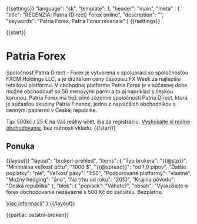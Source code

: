 {{settings}}
  "language": "sk",
  "template": 1,
  "header": "main",
  "meta" : {
     "title": "RECENZIA: Patria (Direct) Forex online",
    "description": "",
    "keywords": "Patria Forex, Patria Forex recenzie"
  }
{{/settings}}

{{start}}
# Patria Forex

Spoločnosť Patria Direct - Forex je vytvorená v spolupráci so spoločnosťou FXCM Holdings LLC, a je držiteľom ceny časopisu FX Week za najlepšiu retailovú platformu. V obchodnej platforme Patria Forex je v súčasnej dobe možné obchodovať so 56 menovými pármi a to aj napríklad s českou korunou. Patria Forex má tiež silné zázemie spoločnosti Patria Direct, ktorá je súčasťou skupiny Patria Finance, jedno z najväčších obchodníkov s cennými papiermi v Českej republike.

Tip: 500kč / 25 € na Váš reálny účet, iba za registráciu. [Vyskúšajte si reálne obchodovanie](http://www.plus500.com/cs/StartTrading.aspx?id=66349&pl=2), bez nutnosti vkladu.
{{/start}}

## Ponuka

{{layout}}
  "layout": "brokeri-prehled",
  "items": {
      "Typ brokera": "{{@stp}}",
      "Minimálna veľkosť účtu": "1000 $",
      "{{@spread}}": "od 1,0 pipov",
      "Ďalšie poplatky": "nie",
      "Veľkosť páky": "1:50",
      "Podporované platformy": "vlastné",
      "Možný hedging": "áno",
      "Na trhu od roku": "2010",
      "Krajina pôvodu": "Česká republika"
   },
   "blok": {
      "popisek": "Váhate?",
      "obsah": "Vyskúšajte si forex obchodovanie nezáväzne s 500 Kč do začiatku. Bezplatne. </p><a href='http://www.plus500.com/cs/?id=66349&amp;pl=2' class='btn btn-default btn-sm'>Viac informácií</a>"
    }
{{/layout}}

{{partial: ostatni-brokeri}}

